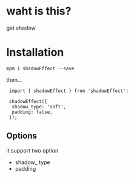 # waht is this?

get shadow

# Installation

 `mpm i shadowEffect --save`

 then...

 ```
  import { shadowEffect } from 'shadowEffect';

  shadowEffect({
   shadow_type: 'soft',
   padding: false,
  });

 ```

 ## Options

 it support two option 
 * shadow_ type
 * padding


